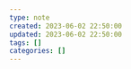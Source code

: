 ```yaml
---
type: note
created: 2023-06-02 22:50:00
updated: 2023-06-02 22:50:00
tags: []
categories: []
---
```

